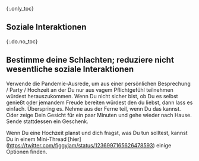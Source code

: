 {:.only_toc} 
 ## Soziale Interaktionen 

 {:.do.no_toc} 
 ## Bestimme deine Schlachten; reduziere nicht wesentliche soziale Interaktionen  
 
 Verwende die Pandemie-Ausrede, um aus einer persönlichen Besprechung / Party / Hochzeit an der Du nur aus vagem Pflichtgefühl teilnehmen würdest herauszukommen. Wenn Du nicht sicher bist, ob Du es selbst genießt oder jemandem Freude bereiten würdest den du liebst, dann lass es einfach. Überspring es. 
Nehme aus der Ferne teil, wenn Du das kannst. Oder zeige Dein Gesicht für ein paar Minuten und gehe wieder nach Hause. Sende stattdessen ein Geschenk. 

 Wenn Du eine Hochzeit planst und dich fragst, was Du tun solltest, kannst Du in einem Mini-Thread [hier] (https://twitter.com/figgyjam/status/1236997165626478593) einige Optionen finden. 

